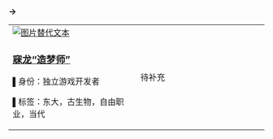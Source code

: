 ### →
<table>
  <tr>
    <td width="50%">
      <a href="https://gitee.com/lzmstr/character/wikis/%E8%A7%92%E8%89%B2/%E5%AF%90%E9%BE%99%E2%80%9C%E9%80%A0%E6%A2%A6%E5%B8%88%E2%80%9D">
        <img src="https://gitee.com/lzmstr/character/raw/master/%E5%AF%90%E9%BE%99%E2%80%9C%E9%80%A0%E6%A2%A6%E5%B8%88%E2%80%9D/1%E9%80%A0%E6%A2%A6%E5%B8%88%E5%A4%B4%E5%83%8F.png" 
             alt="图片替代文本" 
             style="max-height: 300px; display: block;">
      </a>
      <h3 style="font-weight: bold;"><a href="https://gitee.com/lzmstr/character/wikis/%E8%A7%92%E8%89%B2/%E5%AF%90%E9%BE%99%E2%80%9C%E9%80%A0%E6%A2%A6%E5%B8%88%E2%80%9D">寐龙“造梦师”</a></h3>
      <p>▌身份：独立游戏开发者</p>
      <p>▌标签：东大，古生物，自由职业，当代</p>
    </td>
    <td width="50%">
      待补充
    </td>
  </tr>
</table>